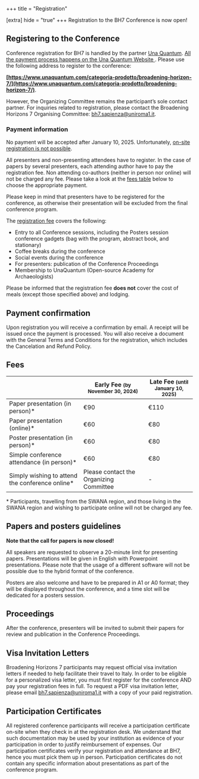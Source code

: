 +++
title = "Registration"

[extra]
hide = "true"
+++
Registration to the BH7 Conference is now open!

## Registering to the Conference

Conference registration for BH7 is handled by the partner [Una Quantum](https://www.unaquantum.com/). <u> All the payment process happens on the Una Quantum Website </u>. Please use the following address to register to the conference:

**[https://www.unaquantum.com/categoria-prodotto/broadening-horizon-7/](https://www.unaquantum.com/categoria-prodotto/broadening-horizon-7/)**.

However, the Organizing Committee remains the participant’s sole contact partner. For inquiries related to registration, please contact the Broadening Horizons 7 Organising Committee: [bh7.sapienza@uniroma1.it](mailto:bh7.sapienza@uniroma1.it).

### Payment information

No payment will be accepted after January 10, 2025. Unfortunately, <u>on-site registration is not possible</u>.

All presenters and non-presenting attendees have to register. In the case of papers by several presenters, each attending author have to pay the registration fee. Non attending co-authors (neither in person nor online) will not be charged any fee. Please take a look at the [fees table](/registration#fees) below to choose the appropriate payment.

Please keep in mind that presenters have to be registered for the conference, as otherwise their presentation will be excluded from the final conference program.

The [registration fee](/registration#fees) covers the following:

* Entry to all Conference sessions, including the Posters session
  conference gadgets (bag with the program, abstract book, and stationary)
* Coffee breaks during the conference
* Social events during the conference
* For presenters: publication of the Conference Proceedings
* Membership to UnaQuantum (Open-source Academy for Archaeologists)

Please be informed that the registration fee **does not** cover the cost of meals (except those specified above) and lodging.

## Payment confirmation

Upon registration you will receive a confirmation by email. A receipt will be issued once the payment is processed. You will also receive a document with the General Terms and Conditions for the registration, which includes the Cancelation and Refund Policy.

## Fees

|                                                 | Early Fee <small>(by November 30, 2024)</small>        | Late Fee <small>(until January 10, 2025)</small> |
| ----------------------------------------------- | --------------------------------------- | --------------------------------- |
| Paper presentation (in person)*                 | €90                                     | €110                              |
| Paper presentation (online)*                    | €60                                     | €80                               |
| Poster presentation (in person)*                | €60                                     | €80                               |
| Simple conference attendance (in person)*       | €60                                     | €80                               |
| Simply wishing to attend the conference online* | Please contact the Organizing Committee | \-                                |

\* Participants, travelling from the SWANA region, and those living in the SWANA region and wishing to participate online will not be charged any fee.


## Papers and posters guidelines

**Note that the call for papers is now closed!**

All speakers are requested to observe a 20-minute limit for presenting papers. Presentations will be given in English with Powerpoint presentations. Please note that the usage of a different software will not be possible due to the hybrid format of the conference.

Posters are also welcome and have to be prepared in A1 or A0 format; they will be displayed throughout the conference, and a time slot will be dedicated for a posters session.


## Proceedings

After the conference, presenters will be invited to submit their papers for review and publication in the Conference Proceedings.

## Visa Invitation Letters

Broadening Horizons 7 participants may request official visa invitation letters if needed to help facilitate their travel to Italy. In order to be eligible for a personalized visa letter, you must first register for the conference AND pay your registration fees in full. To request a PDF visa invitation letter, please email [bh7.sapienza@uniroma1.it](mailto:bh7.sapienza@uniroma1.it) with a copy of your paid registration.

 

## Participation Certificates
All registered conference participants will receive a participation certificate on-site when they check in at the registration desk. We understand that such documentation may be used by your institution as evidence of your participation in order to justify reimbursement of expenses. Our participation certificates verify your registration and attendance at BH7, hence you must pick them up in person. Participation certificates do not contain any specific information about presentations as part of the conference program.
